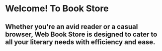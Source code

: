 <h1> Welcome! To Book Store  </h1>
<h2>Whether you're an avid reader or a casual browser, Web Book Store is designed to cater to all your literary needs with efficiency and ease.</h2>
